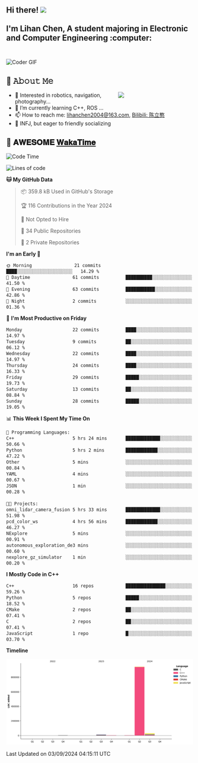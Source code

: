 <h2 align="left">
 <abc>
  <br>Hi there! <img src="https://user-images.githubusercontent.com/42378118/110234147-e3259600-7f4e-11eb-95be-0c4047144dea.gif" width="30"><br>
  <br> I'm Lihan Chen, A student majoring in Electronic and Computer Engineering :computer:<br>
  <br>
 </abc>
</h2>

<img align="center" src="https://media.giphy.com/media/SWoSkN6DxTszqIKEqv/giphy.gif" alt="Coder GIF" width="500">

## :book: 𝙰𝚋𝚘𝚞𝚝 𝙼𝚎

<img align="right" width="40%" src="https://github-readme-stats.vercel.app/api?username=LihanChen2004&show_icons=true&icon_color=CE1D2D&text_color=718096&bg_color=ffffff&hide_title=true" />

- 🌟 Interested in robotics, navigation, photography...
- 🌱 I’m currently learning C++, ROS ... 
- 📫 How to reach me: lihanchen2004@163.com, [Bilibili: 陈立憨](https://space.bilibili.com/170786212)
- 👯 INFJ, but eager to friendly socializing

## 📜 𝐀𝐖𝐄𝐒𝐎𝐌𝐄 [𝐖𝐚𝐤𝐚𝐓𝐢𝐦𝐞](https://github.com/anmol098/waka-readme-stats)

<!--START_SECTION:waka-->
![Code Time](http://img.shields.io/badge/Code%20Time-72%20hrs%205%20mins-blue)

![Lines of code](https://img.shields.io/badge/From%20Hello%20World%20I%27ve%20Written-985.8%20thousand%20lines%20of%20code-blue)

**🐱 My GitHub Data** 

> 📦 359.8 kB Used in GitHub's Storage 
 > 
> 🏆 116 Contributions in the Year 2024
 > 
> 🚫 Not Opted to Hire
 > 
> 📜 34 Public Repositories 
 > 
> 🔑 2 Private Repositories 
 > 
**I'm an Early 🐤** 

```text
🌞 Morning                21 commits          ████░░░░░░░░░░░░░░░░░░░░░   14.29 % 
🌆 Daytime                61 commits          ██████████░░░░░░░░░░░░░░░   41.50 % 
🌃 Evening                63 commits          ███████████░░░░░░░░░░░░░░   42.86 % 
🌙 Night                  2 commits           ░░░░░░░░░░░░░░░░░░░░░░░░░   01.36 % 
```
📅 **I'm Most Productive on Friday** 

```text
Monday                   22 commits          ████░░░░░░░░░░░░░░░░░░░░░   14.97 % 
Tuesday                  9 commits           ██░░░░░░░░░░░░░░░░░░░░░░░   06.12 % 
Wednesday                22 commits          ████░░░░░░░░░░░░░░░░░░░░░   14.97 % 
Thursday                 24 commits          ████░░░░░░░░░░░░░░░░░░░░░   16.33 % 
Friday                   29 commits          █████░░░░░░░░░░░░░░░░░░░░   19.73 % 
Saturday                 13 commits          ██░░░░░░░░░░░░░░░░░░░░░░░   08.84 % 
Sunday                   28 commits          █████░░░░░░░░░░░░░░░░░░░░   19.05 % 
```


📊 **This Week I Spent My Time On** 

```text
💬 Programming Languages: 
C++                      5 hrs 24 mins       █████████████░░░░░░░░░░░░   50.66 % 
Python                   5 hrs 2 mins        ████████████░░░░░░░░░░░░░   47.22 % 
Other                    5 mins              ░░░░░░░░░░░░░░░░░░░░░░░░░   00.84 % 
YAML                     4 mins              ░░░░░░░░░░░░░░░░░░░░░░░░░   00.67 % 
JSON                     1 min               ░░░░░░░░░░░░░░░░░░░░░░░░░   00.28 % 

🐱‍💻 Projects: 
omni_lidar_camera_fusion 5 hrs 33 mins       █████████████░░░░░░░░░░░░   51.98 % 
pcd_color_ws             4 hrs 56 mins       ████████████░░░░░░░░░░░░░   46.27 % 
NExplore                 5 mins              ░░░░░░░░░░░░░░░░░░░░░░░░░   00.91 % 
autonomous_exploration_de3 mins              ░░░░░░░░░░░░░░░░░░░░░░░░░   00.60 % 
nexplore_gz_simulator    1 min               ░░░░░░░░░░░░░░░░░░░░░░░░░   00.20 % 
```

**I Mostly Code in C++** 

```text
C++                      16 repos            ███████████████░░░░░░░░░░   59.26 % 
Python                   5 repos             █████░░░░░░░░░░░░░░░░░░░░   18.52 % 
CMake                    2 repos             ██░░░░░░░░░░░░░░░░░░░░░░░   07.41 % 
C                        2 repos             ██░░░░░░░░░░░░░░░░░░░░░░░   07.41 % 
JavaScript               1 repo              █░░░░░░░░░░░░░░░░░░░░░░░░   03.70 % 
```



**Timeline**

![Lines of Code chart](https://raw.githubusercontent.com/LihanChen2004/LihanChen2004/main/assets/bar_graph.png)


 Last Updated on 03/09/2024 04:15:11 UTC
<!--END_SECTION:waka-->

<!--
**LihanChen2004/LihanChen2004** is a ✨ _special_ ✨ repository because its `README.md` (this file) appears on your GitHub profile.

Here are some ideas to get you started:

- 🔭 I’m currently working on ...
- 🌱 I’m currently learning ...
- 👯 I’m looking to collaborate on ...
- 🤔 I’m looking for help with ...
- 💬 Ask me about ...
- 📫 How to reach me: ...
- 😄 Pronouns: ...
- ⚡ Fun fact: ...
-->
